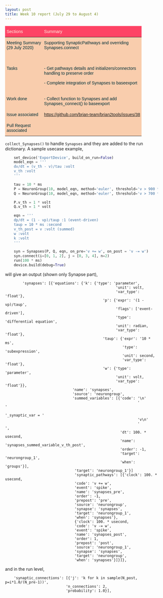 ```yaml
---
layout: post
title: Week 10 report (July 29 to August 4)
---
```


<style type="text/css">
.tg  {border-collapse:collapse;border-color:#C44D58;border-spacing:0;}
.tg td{background-color:#F9CDAD;border-color:#C44D58;border-style:solid;border-width:0px;color:#002b36;
  font-family:Arial, sans-serif;font-size:14px;overflow:hidden;padding:10px 5px;word-break:normal;}
.tg th{background-color:#FE4365;border-color:#C44D58;border-style:solid;border-width:0px;color:#fdf6e3;
  font-family:Arial, sans-serif;font-size:14px;font-weight:normal;overflow:hidden;padding:10px 5px;word-break:normal;}
.tg .tg-0lax{text-align:left;vertical-align:top}
</style>
<table class="tg">
<thead>
  <tr>
    <th class="tg-0lax">Sections</th>
    <th class="tg-0lax">Summary</th>
  </tr>
</thead>
<tbody>
  <tr>
    <td class="tg-0lax">Meeting Summary<br>(29 July 2020)<br></td>
    <td class="tg-0lax">Supporting SynapticPathways and overriding<br>Synapses.connect<br><br><br></td>
  </tr>
  <tr>
    <td class="tg-0lax">Tasks</td>
    <td class="tg-0lax"><span style="font-weight:400;font-style:normal;text-decoration:none">- Get pathways details and initializers/connectors</span><br><span style="font-weight:400;font-style:normal;text-decoration:none">handling to preserve order</span><br><br>- Complete integration of Synapses to baseexport<br><br></td>
  </tr>
  <tr>
    <td class="tg-0lax">Work done</td>
    <td class="tg-0lax">- Collect function to Synapses and add<br>Synapses_connect() to baseexport<br></td>
  </tr>
  <tr>
    <td class="tg-0lax">Issue associated</td>
    <td class="tg-0lax"><a href="https://github.com/brian-team/brian2tools/issues/38" target="_blank" rel="noopener noreferrer">https://github.com/brian-team/brian2tools/issues/38</a></td>
  </tr>
  <tr>
    <td class="tg-0lax">Pull Request<br>associated<br></td>
    <td class="tg-0lax"></td>
  </tr>
</tbody>
</table>

`collect_Synapses()` to handle `Synapses` and they are added to the run dictionary.
A sample usecase example,
```python
    set_device('ExportDevice', build_on_run=False)
    model_eqn = '''
    dv/dt = (v_th - v)/tau :volt
    v_th :volt
    '''

    tau = 10 * ms
    P = NeuronGroup(10, model_eqn, method='euler', threshold='v > 900 * mV')
    Q = NeuronGroup(10, model_eqn, method='euler', threshold='v > 700 * mV', reset = 'v = 100 * mV')

    P.v_th = 1 * volt
    Q.v_th = 1 * volt

    eqn = '''
    dp/dt = (1 - vp)/taup :1 (event-driven)
    taup = 10 * ms :second
    v_th_post = v :volt (summed)
    w :volt
    k :volt
    '''

    syn = Synapses(P, Q, eqn, on_pre='v += w', on_post = 'v -= w')
    syn.connect(i=[0, 1, 2], j = [0, 3, 4], n=2)
    run(100 * ms)
    device.build(debug=True)
```
will give an output (shown only Synapse part),

```
        'synapses': [{'equations': {'k': {'type': 'parameter',
                                                   'unit': volt,
                                                   'var_type': 'float'},
                                             'p': {'expr': '(1 - vp)/taup',
                                                   'flags': ['event-driven'],
                                                   'type': 'differential equation',
                                                   'unit': radian,
                                                   'var_type': 'float'},
                                             'taup': {'expr': '10 * ms',
                                                      'type': 'subexpression',
                                                      'unit': second,
                                                      'var_type': 'float'},
                                             'w': {'type': 'parameter',
                                                   'unit': volt,
                                                   'var_type': 'float'}},
                               'name': 'synapses',
                               'source': 'neurongroup',
                               'summed_variables': [{'code': '\n'
                                                             '        '
                                                             '_synaptic_var = '
                                                             'v\n'
                                                             '        ',
                                                     'dt': 100. * usecond,
                                                     'name': 'synapses_summed_variable_v_th_post',
                                                     'order': -1,
                                                     'target': 'neurongroup_1',
                                                     'when': 'groups'}],
                                'target': 'neurongroup_1'}]
                                'synaptic_pathways': [{'clock': 100. * usecond,
                                'code': 'v += w',
                                'event': 'spike',
                                'name': 'synapses_pre',
                                'order': -1,
                                'prepost': 'pre',
                                'source': 'neurongroup',
                                'synapse': 'synapses',
                                'target': 'neurongroup_1',
                                'when': 'synapses'},
                                {'clock': 100. * usecond,
                                'code': 'v -= w',
                                'event': 'spike',
                                'name': 'synapses_post',
                                'order': 1,
                                'prepost': 'post',
                                'source': 'neurongroup_1',
                                'synapse': 'synapses',
                                'target': 'neurongroup',
                                'when': 'synapses'}]}]},
```
and in the run level,
```
    'synaptic_connections': [{'j': 'k for k in sample(N_post, p=i*1.0/(N_pre-1))',
                            'n_connections': 2,
                            'probability': 1.0}],
```
